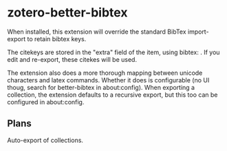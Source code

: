 # zotero-better-bibtex

When installed, this extension will override the standard BibTex import-export to retain bibtex keys.

The citekeys are stored in the "extra" field of the item, using bibtex: <your citekey>. If you edit and re-export,
these citekes will be used.

The extension also does a more thorough mapping between unicode characters and latex commands.
Whether it does is configurable (no UI thoug, search for better-bibtex in about:config).
When exporting a collection, the extension defaults to a recursive export, but this too can be configured
in about:config.

## Plans

Auto-export of collections.

